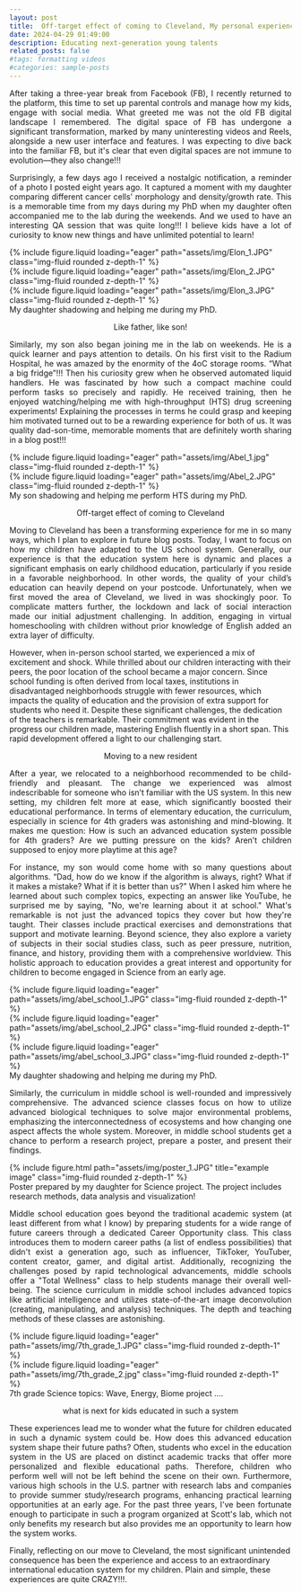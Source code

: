 ```yaml
---
layout: post
title:  Off-target effect of coming to Cleveland, My personal experience!
date: 2024-04-29 01:49:00
description: Educating next-generation young talents
related_posts: false
#tags: formatting videos
#categories: sample-posts
---
```


<p align="justify"> After taking a three-year break from Facebook (FB), I recently returned to the platform, this time to set up parental controls and manage how my kids, engage with social media. What greeted me was not the old FB digital landscape I remembered. The digital space of FB has undergone a significant transformation, marked by many uninteresting videos and Reels, alongside a new user interface and features. I was expecting to dive back into the familiar FB, but it's clear that even digital spaces are not immune to evolution—they also change!!! </p>

<p align="justify"> Surprisingly, a few days ago I received a nostalgic notification, a reminder of a photo I posted eight years ago. It captured a moment with my daughter comparing different cancer cells' morphology and density/growth rate. This is a memorable time from my days during my PhD when my daughter often accompanied me to the lab during the weekends. And we used to have an interesting QA session that was quite long!!! I believe kids have a lot of curiosity to know new things and have unlimited potential to learn! </p>

 <div class="row mt-3">
  <div class="col-sm mt-3 mt-md-0">
   {% include figure.liquid loading="eager" path="assets/img/Elon_1.JPG" class="img-fluid rounded z-depth-1" %}
   </div>
  <div class="col-sm mt-3 mt-md-0">
   {% include figure.liquid loading="eager" path="assets/img/Elon_2.JPG" class="img-fluid rounded z-depth-1" %}
   </div>
  <div class="col-sm mt-3 mt-md-0">
   {% include figure.liquid loading="eager" path="assets/img/Elon_3.JPG" class="img-fluid rounded z-depth-1" %}
   </div>
  </div>
  <div class="caption">
   My daughter shadowing and helping me during my PhD.
   </div>

<p align="center"> <span class="font-weight-bold"> Like father, like son! </span> </p>

<p align="justify"> Similarly, my son also began joining me in the lab on weekends. He is a quick learner and pays attention to details. On his first visit to the Radium Hospital, he was amazed by the enormity of the 4oC storage rooms. “What a big fridge”!!! Then his curiosity grew when he observed automated liquid handlers. He was fascinated by how such a compact machine could perform tasks so precisely and rapidly. He received training, then he enjoyed watching/helping me with high-throughput (HTS) drug screening experiments! Explaining the processes in terms he could grasp and keeping him motivated turned out to be a rewarding experience for both of us. It was quality dad-son-time, memorable moments that are definitely worth sharing in a blog post!!! </p>

 <div class="row mt-3">
  <div class="col-sm mt-3 mt-md-0">
   {% include figure.liquid loading="eager" path="assets/img/Abel_1.jpg" class="img-fluid rounded z-depth-1" %}
   </div>
  <div class="col-sm mt-3 mt-md-0">
   {% include figure.liquid loading="eager" path="assets/img/Abel_2.JPG" class="img-fluid rounded z-depth-1" %}
   </div>
   </div>
   <div class="caption">
    My son shadowing and helping me perform HTS during my PhD.
    </div>

<p align="center"> <span class="font-weight-bold"> Off-target effect of coming to Cleveland </span> </p>

<p align="justify"> Moving to Cleveland has been a transforming experience for me in so many ways, which I plan to explore in future blog posts. Today, I want to focus on how my children have adapted to the US school system. Generally, our experience is that the education system here is dynamic and places a significant emphasis on early childhood education, particularly if you reside in a favorable neighborhood. In other words, the quality of your child’s education can heavily depend on your postcode. Unfortunately, when we first moved the area of Cleveland, we lived in was shockingly poor. To complicate matters further, the lockdown and lack of social interaction made our initial adjustment challenging. In addition, engaging in virtual homeschooling with children without prior knowledge of English added an extra layer of difficulty. 

However, when in-person school started, we experienced a mix of excitement and shock. While thrilled about our children interacting with their peers, the poor location of the school became a major concern. Since school funding is often derived from local taxes, institutions in disadvantaged neighborhoods struggle with fewer resources, which impacts the quality of education and the provision of extra support for students who need it. Despite these significant challenges, the dedication of the teachers is remarkable. Their commitment was evident in the progress our children made, mastering English fluently in a short span. This rapid development offered a light to our challenging start. </p>

<p align="center"> <span class="font-weight-bold"> Moving to a new resident </span> </p>

<p align="justify">  After a year, we relocated to a neighborhood recommended to be child-friendly and pleasant. The change we experienced was almost indescribable for someone who isn’t familiar with the US system. In this new setting, my children felt more at ease, which significantly boosted their educational performance. In terms of elementary education, the curriculum, especially in science for 4th graders was astonishing and mind-blowing. It makes me question:  How is such an advanced education system possible for 4th graders? Are we putting pressure on the kids? Aren’t children supposed to enjoy more playtime at this age? </p>

<p align="justify"> For instance, my son would come home with so many questions about algorithms. “Dad, how do we know if the algorithm is always, right? What if it makes a mistake? What if it is better than us?” When I asked him where he learned about such complex topics, expecting an answer like YouTube, he surprised me by saying, "No, we're learning about it at school." What's remarkable is not just the advanced topics they cover but how they're taught. Their classes include practical exercises and demonstrations that support and motivate learning. Beyond science, they also explore a variety of subjects in their social studies class, such as peer pressure, nutrition, finance, and history, providing them with a comprehensive worldview. This holistic approach to education provides a great interest and opportunity for children to become engaged in Science from an early age. </p>

 <div class="row mt-3">
  <div class="col-sm mt-3 mt-md-0">
   {% include figure.liquid loading="eager" path="assets/img/abel_school_1.JPG" class="img-fluid rounded z-depth-1" %}
   </div>
  <div class="col-sm mt-3 mt-md-0">
   {% include figure.liquid loading="eager" path="assets/img/abel_school_2.JPG" class="img-fluid rounded z-depth-1" %}
   </div>
  <div class="col-sm mt-3 mt-md-0">
   {% include figure.liquid loading="eager" path="assets/img/abel_school_3.JPG" class="img-fluid rounded z-depth-1" %}
   </div>
  </div>
</div>
<div class="caption">
    My daughter shadowing and helping me during my PhD.  
</div>

<p align="justify"> Similarly, the curriculum in middle school is well-rounded and impressively comprehensive. The advanced science classes focus on how to utilize advanced biological techniques to solve major environmental problems, emphasizing the interconnectedness of ecosystems and how changing one aspect affects the whole system. Moreover, in middle school students get a chance to perform a research project, prepare a poster, and present their findings. </p> 

<div class="row">
    <div class="row justify-content-sm-center">
        <div class="col-sm-6 mt-2 mt-md-0">
        {% include figure.html path="assets/img/poster_1.JPG" title="example image" class="img-fluid rounded z-depth-1" %}
        </div>
    </div>
</div>
<div class="caption">
    Poster prepared by my daughter for Science project. The project includes research methods, data analysis and visualization!  
</div>

<p align="justify"> Middle school education goes beyond the traditional academic system (at least different from what I know) by preparing students for a wide range of future careers through a dedicated Career Opportunity class. This class introduces them to modern career paths (a list of endless possibilities) that didn't exist a generation ago, such as influencer, TikToker, YouTuber, content creator, gamer, and digital artist. Additionally, recognizing the challenges posed by rapid technological advancements, middle schools offer a "Total Wellness" class to help students manage their overall well-being. The science curriculum in middle school includes advanced topics like artificial intelligence and utilizes state-of-the-art image deconvolution (creating, manipulating, and analysis) techniques. The depth and teaching methods of these classes are astonishing. </p>

 <div class="row mt-3">
  <div class="col-sm mt-3 mt-md-0">
   {% include figure.liquid loading="eager" path="assets/img/7th_grade_1.JPG" class="img-fluid rounded z-depth-1" %}
   </div>
  <div class="col-sm mt-3 mt-md-0">
   {% include figure.liquid loading="eager" path="assets/img/7th_grade_2.jpg" class="img-fluid rounded z-depth-1" %}
   </div>
   </div>
<div class="caption">
    7th grade Science topics: Wave, Energy, Biome project ....
</div>

<p align="center"> <span class="font-weight-bold"> what is next for kids educated in such a system </span> </p>

<p align="justify">  These experiences lead me to wonder what the future for children educated in such a dynamic system could be. How does this advanced education system shape their future paths? Often, students who excel in the education system in the US are placed on distinct academic tracks that offer more personalized and flexible educational paths. Therefore, children who perform well will not be left behind the scene on their own. Furthermore, various high schools in the U.S. partner with research labs and companies to provide summer study/research programs, enhancing practical learning opportunities at an early age. For the past three years, I've been fortunate enough to participate in such a program organized at Scott's lab, which not only benefits my research but also provides me an opportunity to learn how the system works.

Finally, reflecting on our move to Cleveland, the most significant unintended consequence has been the experience and access to an extraordinary international education system for my children. Plain and simple, these experiences are quite CRAZY!!!. </p>



